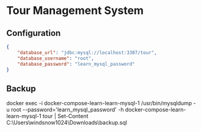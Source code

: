 # Tour Management System

## Configuration

```json
{
    "database_url": "jdbc:mysql://localhost:3307/tour",
    "database_username": "root",
    "database_password": "learn_mysql_password"
}
```

## Backup

docker exec -i docker-compose-learn-learn-mysql-1 /usr/bin/mysqldump -u root --password='learn_mysql_password' -h docker-compose-learn-learn-mysql-1 tour | Set-Content C:\Users\windsnow1024\Downloads\backup.sql
